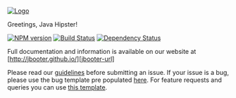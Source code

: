 [![Logo][jbooter-image]][jbooter-url]

Greetings, Java Hipster!



[![NPM version][npm-image]][npm-url]
[![Build Status][travis-image]][travis-url]
[![Dependency Status][daviddm-image]][daviddm-url]

Full documentation and information is available on our website at [http://jbooter.github.io/][jbooter-url]

Please read our [guidelines](/CONTRIBUTING.md#submitting-an-issue) before submitting an issue. If your issue is a bug, please use the bug template pre populated [here](https://github.com/jbooter/generator-jbooter/issues/new). For feature requests and queries you can use [this template][feature-template].

[jbooter-image]: https://raw.githubusercontent.com/jbooter/jbooter.github.io/master/images/logo/logo-jbooter2x.png
[jbooter-url]: http://jbooter.github.io/
[npm-image]: https://badge.fury.io/js/generator-jbooter.svg
[npm-url]: https://npmjs.org/package/generator-jbooter
[travis-image]: https://travis-ci.org/jbooter/generator-jbooter.svg?branch=master
[travis-url]: https://travis-ci.org/jbooter/generator-jbooter
[daviddm-image]: https://david-dm.org/jbooter/generator-jbooter.svg?theme=shields.io
[daviddm-url]: https://david-dm.org/jbooter/generator-jbooter
[feature-template]: https://github.com/jbooter/generator-jbooter/issues/new?body=*%20**Overview%20of%20the%20request**%0A%0A%3C!--%20what%20is%20the%20query%20or%20request%20--%3E%0A%0A*%20**Motivation%20for%20or%20Use%20Case**%20%0A%0A%3C!--%20explain%20why%20this%20is%20a%20required%20for%20you%20--%3E%0A%0A%0A*%20**Browsers%20and%20Operating%20System**%20%0A%0A%3C!--%20is%20this%20a%20problem%20with%20all%20browsers%20or%20only%20IE8%3F%20--%3E%0A%0A%0A*%20**Related%20issues**%20%0A%0A%3C!--%20has%20a%20similar%20issue%20been%20reported%20before%3F%20--%3E%0A%0A*%20**Suggest%20a%20Fix**%20%0A%0A%3C!--%20if%20you%20can%27t%20fix%20this%20yourself%2C%20perhaps%20you%20can%20point%20to%20what%20might%20be%0A%20%20causing%20the%20problem%20(line%20of%20code%20or%20commit)%20--%3E
